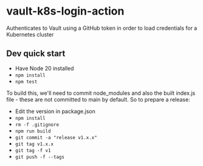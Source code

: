 # vault-k8s-login-action

Authenticates to Vault using a GitHub token in order to load credentials for a Kubernetes cluster

## Dev quick start

- Have Node 20 installed
- `npm install`
- `npm test`

To build this, we'll need to commit node_modules and also the built index.js file - these are not committed to main
by default. So to prepare a release:

- Edit the version in package.json
- `npm install`
- `rm -f .gitignore`
- `npm run build`
- `git commit -a "release v1.x.x"`
- `git tag v1.x.x`
- `git tag -f v1`
- `git push -f --tags`
